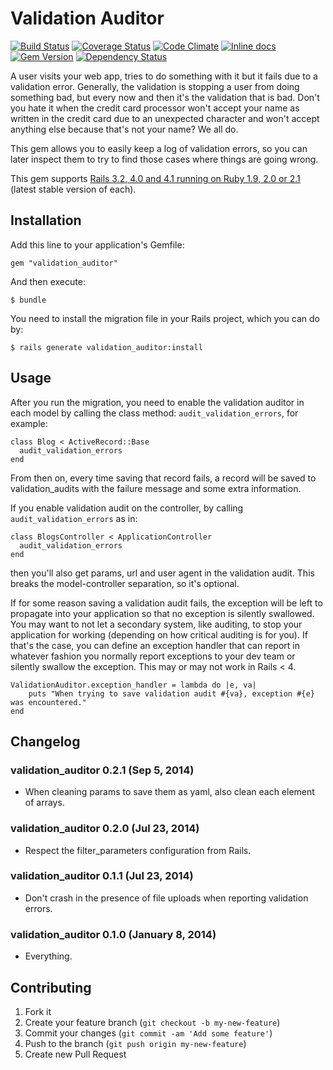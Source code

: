 # Validation Auditor

[![Build Status](https://travis-ci.org/watu/validation_auditor.png?branch=master)](https://travis-ci.org/watu/validation_auditor)
[![Coverage Status](https://coveralls.io/repos/watu/validation_auditor/badge.png?branch=master)](https://coveralls.io/r/watu/validation_auditor?branch=master)
[![Code Climate](https://codeclimate.com/github/watu/validation_auditor.png)](https://codeclimate.com/github/watu/validation_auditor)
[![Inline docs](http://inch-ci.org/github/watu/validation_auditor.png?branch=master)](http://inch-ci.org/github/watu/validation_auditor)
[![Gem Version](https://badge.fury.io/rb/validation_auditor.png)](http://badge.fury.io/rb/validation_auditor)
[![Dependency Status](https://gemnasium.com/watu/validation_auditor.svg)](https://gemnasium.com/watu/validation_auditor)

A user visits your web app, tries to do something with it but it fails due to a validation error. Generally, the
validation is stopping a user from doing something bad, but every now and then it's the validation that is bad. Don't
you hate it when the credit card processor won't accept your name as written in the credit card due to an unexpected
character and won't accept anything else because that's not your name? We all do.

This gem allows you to easily keep a log of validation errors, so you can later inspect them to try to find those cases
where things are going wrong.

This gem supports 
[Rails 3.2, 4.0 and 4.1 running on Ruby 1.9, 2.0 or 2.1](https://travis-ci.org/watu/validation_auditor) (latest stable
version of each).

## Installation

Add this line to your application's Gemfile:

    gem "validation_auditor"

And then execute:

    $ bundle

You need to install the migration file in your Rails project, which you can do by:

    $ rails generate validation_auditor:install

## Usage

After you run the migration, you need to enable the validation auditor in each model by calling the class method:
`audit_validation_errors`, for example:

    class Blog < ActiveRecord::Base
      audit_validation_errors
    end

From then on, every time saving that record fails, a record will be saved to validation_audits with the failure message
and some extra information.

If you enable validation audit on the controller, by calling `audit_validation_errors` as in:

    class BlogsController < ApplicationController
      audit_validation_errors
    end

then you'll also get params, url and user agent in the validation audit. This breaks the model-controller separation, so
it's optional.

If for some reason saving a validation audit fails, the exception will be left to propagate into your application so
that no exception is silently swallowed. You may want to not let a secondary system, like auditing, to stop your
application for working (depending on how critical auditing is for you). If that's the case, you can define an
exception handler that can report in whatever fashion you normally report exceptions to your dev team or silently
swallow the exception. This may or may not work in Rails < 4.

    ValidationAuditor.exception_handler = lambda do |e, va|
        puts "When trying to save validation audit #{va}, exception #{e} was encountered."
    end

## Changelog

### validation_auditor 0.2.1 (Sep 5, 2014)
- When cleaning params to save them as yaml, also clean each element of arrays.

### validation_auditor 0.2.0 (Jul 23, 2014)
- Respect the filter_parameters configuration from Rails.

### validation_auditor 0.1.1 (Jul 23, 2014)
- Don't crash in the presence of file uploads when reporting validation errors.

### validation_auditor 0.1.0 (January 8, 2014)
- Everything.

## Contributing

1. Fork it
2. Create your feature branch (`git checkout -b my-new-feature`)
3. Commit your changes (`git commit -am 'Add some feature'`)
4. Push to the branch (`git push origin my-new-feature`)
5. Create new Pull Request
